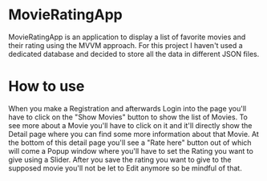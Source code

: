 # MovieRatingApp
MovieRatingApp is an application to display a list of favorite movies and their rating using the MVVM approach.
For this project I haven't used a dedicated database and decided to store all the data in different JSON files.
# How to use
When you make a Registration and afterwards Login into the page you'll have to click on the "Show Movies" button to show the list of Movies.
To see more about a Movie you'll have to click on it and it'll directly show the Detail page where you can find some more information about that Movie.
At the bottom of this detail page you'll see a "Rate here" button out of which will come a Popup window where you'll have to set the Rating you want to give using a Slider.
After you save the rating you want to give to the supposed movie you'll not be let to Edit anymore so be mindful of that.
